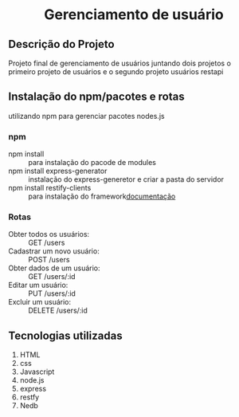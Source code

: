 <h1 align="center">Gerenciamento de usuário</h1>

<h2>Descrição do Projeto</h2>
<p>Projeto final de gerenciamento de usuários juntando dois projetos o primeiro projeto de usuários e o segundo projeto usuários restapi</p>


<h2>Instalação do npm/pacotes e rotas</h2>
<p>utilizando npm para gerenciar pacotes nodes.js</p>

<div>
<h3>npm</h3>
<dl>
<dt>npm install</dt>
<dd>para instalação do pacode de modules</dd>
<dt>npm install express-generator</dt>
<dd>instalação do express-generetor e criar a pasta do servidor</dd>
<dt>npm install restify-clients</dt>
<dd>para instalação do framework<a href="http://restify.com/docs/client-guide/">documentação</a></dd>
</dl>
</div>


<div>
<h3>Rotas</h3>
<dl>
<dt>Obter todos os usuários:</dt>
<dd>GET /users</dd>
<dt>Cadastrar um novo usuário:</dt>
<dd>POST /users</dd>
<dt>Obter dados de um usuário:</dt>
<dd>GET /users/:id</dd>
<dt>Editar um usuário:</dt>
<dd>PUT /users/:id</dd>
<dt>Excluir um usuário:</dt>
<dd>DELETE /users/:id</dd>
</dl>
</div>

<h2>Tecnologias utilizadas</h2>
<ol>
	<li>HTML</li>
	<li>css</li>
	<li>Javascript</li>
	<li>node.js</li>
 <li>express</li>
	<li>restfy</li>
 <li>Nedb</li>
</ol>



